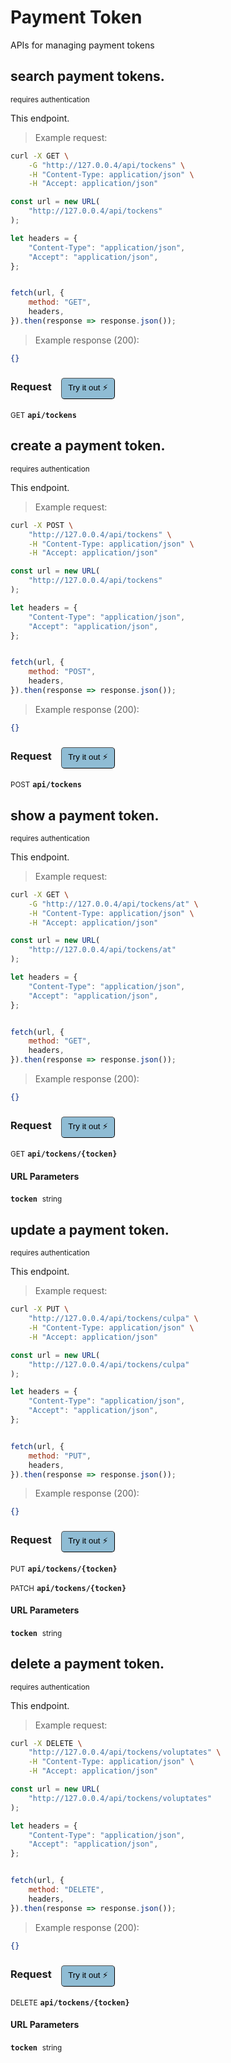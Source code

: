 # Payment Token   

APIs for managing  payment tokens

## search payment tokens.

<small class="badge badge-darkred">requires authentication</small>

This endpoint.

> Example request:

```bash
curl -X GET \
    -G "http://127.0.0.4/api/tockens" \
    -H "Content-Type: application/json" \
    -H "Accept: application/json"
```

```javascript
const url = new URL(
    "http://127.0.0.4/api/tockens"
);

let headers = {
    "Content-Type": "application/json",
    "Accept": "application/json",
};


fetch(url, {
    method: "GET",
    headers,
}).then(response => response.json());
```


> Example response (200):

```json
{}
```
<div id="execution-results-GETapi-tockens" hidden>
    <blockquote>Received response<span id="execution-response-status-GETapi-tockens"></span>:</blockquote>
    <pre class="json"><code id="execution-response-content-GETapi-tockens"></code></pre>
</div>
<div id="execution-error-GETapi-tockens" hidden>
    <blockquote>Request failed with error:</blockquote>
    <pre><code id="execution-error-message-GETapi-tockens"></code></pre>
</div>
<form id="form-GETapi-tockens" data-method="GET" data-path="api/tockens" data-authed="1" data-hasfiles="0" data-headers='{"Content-Type":"application\/json","Accept":"application\/json"}' onsubmit="event.preventDefault(); executeTryOut('GETapi-tockens', this);">
<h3>
    Request&nbsp;&nbsp;&nbsp;
        <button type="button" style="background-color: #8fbcd4; padding: 5px 10px; border-radius: 5px; border-width: thin;" id="btn-tryout-GETapi-tockens" onclick="tryItOut('GETapi-tockens');">Try it out ⚡</button>
    <button type="button" style="background-color: #c97a7e; padding: 5px 10px; border-radius: 5px; border-width: thin;" id="btn-canceltryout-GETapi-tockens" onclick="cancelTryOut('GETapi-tockens');" hidden>Cancel</button>&nbsp;&nbsp;
    <button type="submit" style="background-color: #6ac174; padding: 5px 10px; border-radius: 5px; border-width: thin;" id="btn-executetryout-GETapi-tockens" hidden>Send Request 💥</button>
    </h3>
<p>
<small class="badge badge-green">GET</small>
 <b><code>api/tockens</code></b>
</p>
<p>
<label id="auth-GETapi-tockens" hidden>Authorization header: <b><code>Bearer </code></b><input type="text" name="Authorization" data-prefix="Bearer " data-endpoint="GETapi-tockens" data-component="header"></label>
</p>
</form>


## create a payment token.

<small class="badge badge-darkred">requires authentication</small>

This endpoint.

> Example request:

```bash
curl -X POST \
    "http://127.0.0.4/api/tockens" \
    -H "Content-Type: application/json" \
    -H "Accept: application/json"
```

```javascript
const url = new URL(
    "http://127.0.0.4/api/tockens"
);

let headers = {
    "Content-Type": "application/json",
    "Accept": "application/json",
};


fetch(url, {
    method: "POST",
    headers,
}).then(response => response.json());
```


> Example response (200):

```json
{}
```
<div id="execution-results-POSTapi-tockens" hidden>
    <blockquote>Received response<span id="execution-response-status-POSTapi-tockens"></span>:</blockquote>
    <pre class="json"><code id="execution-response-content-POSTapi-tockens"></code></pre>
</div>
<div id="execution-error-POSTapi-tockens" hidden>
    <blockquote>Request failed with error:</blockquote>
    <pre><code id="execution-error-message-POSTapi-tockens"></code></pre>
</div>
<form id="form-POSTapi-tockens" data-method="POST" data-path="api/tockens" data-authed="1" data-hasfiles="0" data-headers='{"Content-Type":"application\/json","Accept":"application\/json"}' onsubmit="event.preventDefault(); executeTryOut('POSTapi-tockens', this);">
<h3>
    Request&nbsp;&nbsp;&nbsp;
        <button type="button" style="background-color: #8fbcd4; padding: 5px 10px; border-radius: 5px; border-width: thin;" id="btn-tryout-POSTapi-tockens" onclick="tryItOut('POSTapi-tockens');">Try it out ⚡</button>
    <button type="button" style="background-color: #c97a7e; padding: 5px 10px; border-radius: 5px; border-width: thin;" id="btn-canceltryout-POSTapi-tockens" onclick="cancelTryOut('POSTapi-tockens');" hidden>Cancel</button>&nbsp;&nbsp;
    <button type="submit" style="background-color: #6ac174; padding: 5px 10px; border-radius: 5px; border-width: thin;" id="btn-executetryout-POSTapi-tockens" hidden>Send Request 💥</button>
    </h3>
<p>
<small class="badge badge-black">POST</small>
 <b><code>api/tockens</code></b>
</p>
<p>
<label id="auth-POSTapi-tockens" hidden>Authorization header: <b><code>Bearer </code></b><input type="text" name="Authorization" data-prefix="Bearer " data-endpoint="POSTapi-tockens" data-component="header"></label>
</p>
</form>


## show a payment token.

<small class="badge badge-darkred">requires authentication</small>

This endpoint.

> Example request:

```bash
curl -X GET \
    -G "http://127.0.0.4/api/tockens/at" \
    -H "Content-Type: application/json" \
    -H "Accept: application/json"
```

```javascript
const url = new URL(
    "http://127.0.0.4/api/tockens/at"
);

let headers = {
    "Content-Type": "application/json",
    "Accept": "application/json",
};


fetch(url, {
    method: "GET",
    headers,
}).then(response => response.json());
```


> Example response (200):

```json
{}
```
<div id="execution-results-GETapi-tockens--tocken-" hidden>
    <blockquote>Received response<span id="execution-response-status-GETapi-tockens--tocken-"></span>:</blockquote>
    <pre class="json"><code id="execution-response-content-GETapi-tockens--tocken-"></code></pre>
</div>
<div id="execution-error-GETapi-tockens--tocken-" hidden>
    <blockquote>Request failed with error:</blockquote>
    <pre><code id="execution-error-message-GETapi-tockens--tocken-"></code></pre>
</div>
<form id="form-GETapi-tockens--tocken-" data-method="GET" data-path="api/tockens/{tocken}" data-authed="1" data-hasfiles="0" data-headers='{"Content-Type":"application\/json","Accept":"application\/json"}' onsubmit="event.preventDefault(); executeTryOut('GETapi-tockens--tocken-', this);">
<h3>
    Request&nbsp;&nbsp;&nbsp;
        <button type="button" style="background-color: #8fbcd4; padding: 5px 10px; border-radius: 5px; border-width: thin;" id="btn-tryout-GETapi-tockens--tocken-" onclick="tryItOut('GETapi-tockens--tocken-');">Try it out ⚡</button>
    <button type="button" style="background-color: #c97a7e; padding: 5px 10px; border-radius: 5px; border-width: thin;" id="btn-canceltryout-GETapi-tockens--tocken-" onclick="cancelTryOut('GETapi-tockens--tocken-');" hidden>Cancel</button>&nbsp;&nbsp;
    <button type="submit" style="background-color: #6ac174; padding: 5px 10px; border-radius: 5px; border-width: thin;" id="btn-executetryout-GETapi-tockens--tocken-" hidden>Send Request 💥</button>
    </h3>
<p>
<small class="badge badge-green">GET</small>
 <b><code>api/tockens/{tocken}</code></b>
</p>
<p>
<label id="auth-GETapi-tockens--tocken-" hidden>Authorization header: <b><code>Bearer </code></b><input type="text" name="Authorization" data-prefix="Bearer " data-endpoint="GETapi-tockens--tocken-" data-component="header"></label>
</p>
<h4 class="fancy-heading-panel"><b>URL Parameters</b></h4>
<p>
<b><code>tocken</code></b>&nbsp;&nbsp;<small>string</small>  &nbsp;
<input type="text" name="tocken" data-endpoint="GETapi-tockens--tocken-" data-component="url" required  hidden>
<br>
</p>
</form>


## update a payment token.

<small class="badge badge-darkred">requires authentication</small>

This endpoint.

> Example request:

```bash
curl -X PUT \
    "http://127.0.0.4/api/tockens/culpa" \
    -H "Content-Type: application/json" \
    -H "Accept: application/json"
```

```javascript
const url = new URL(
    "http://127.0.0.4/api/tockens/culpa"
);

let headers = {
    "Content-Type": "application/json",
    "Accept": "application/json",
};


fetch(url, {
    method: "PUT",
    headers,
}).then(response => response.json());
```


> Example response (200):

```json
{}
```
<div id="execution-results-PUTapi-tockens--tocken-" hidden>
    <blockquote>Received response<span id="execution-response-status-PUTapi-tockens--tocken-"></span>:</blockquote>
    <pre class="json"><code id="execution-response-content-PUTapi-tockens--tocken-"></code></pre>
</div>
<div id="execution-error-PUTapi-tockens--tocken-" hidden>
    <blockquote>Request failed with error:</blockquote>
    <pre><code id="execution-error-message-PUTapi-tockens--tocken-"></code></pre>
</div>
<form id="form-PUTapi-tockens--tocken-" data-method="PUT" data-path="api/tockens/{tocken}" data-authed="1" data-hasfiles="0" data-headers='{"Content-Type":"application\/json","Accept":"application\/json"}' onsubmit="event.preventDefault(); executeTryOut('PUTapi-tockens--tocken-', this);">
<h3>
    Request&nbsp;&nbsp;&nbsp;
        <button type="button" style="background-color: #8fbcd4; padding: 5px 10px; border-radius: 5px; border-width: thin;" id="btn-tryout-PUTapi-tockens--tocken-" onclick="tryItOut('PUTapi-tockens--tocken-');">Try it out ⚡</button>
    <button type="button" style="background-color: #c97a7e; padding: 5px 10px; border-radius: 5px; border-width: thin;" id="btn-canceltryout-PUTapi-tockens--tocken-" onclick="cancelTryOut('PUTapi-tockens--tocken-');" hidden>Cancel</button>&nbsp;&nbsp;
    <button type="submit" style="background-color: #6ac174; padding: 5px 10px; border-radius: 5px; border-width: thin;" id="btn-executetryout-PUTapi-tockens--tocken-" hidden>Send Request 💥</button>
    </h3>
<p>
<small class="badge badge-darkblue">PUT</small>
 <b><code>api/tockens/{tocken}</code></b>
</p>
<p>
<small class="badge badge-purple">PATCH</small>
 <b><code>api/tockens/{tocken}</code></b>
</p>
<p>
<label id="auth-PUTapi-tockens--tocken-" hidden>Authorization header: <b><code>Bearer </code></b><input type="text" name="Authorization" data-prefix="Bearer " data-endpoint="PUTapi-tockens--tocken-" data-component="header"></label>
</p>
<h4 class="fancy-heading-panel"><b>URL Parameters</b></h4>
<p>
<b><code>tocken</code></b>&nbsp;&nbsp;<small>string</small>  &nbsp;
<input type="text" name="tocken" data-endpoint="PUTapi-tockens--tocken-" data-component="url" required  hidden>
<br>
</p>
</form>


## delete a payment token.

<small class="badge badge-darkred">requires authentication</small>

This endpoint.

> Example request:

```bash
curl -X DELETE \
    "http://127.0.0.4/api/tockens/voluptates" \
    -H "Content-Type: application/json" \
    -H "Accept: application/json"
```

```javascript
const url = new URL(
    "http://127.0.0.4/api/tockens/voluptates"
);

let headers = {
    "Content-Type": "application/json",
    "Accept": "application/json",
};


fetch(url, {
    method: "DELETE",
    headers,
}).then(response => response.json());
```


> Example response (200):

```json
{}
```
<div id="execution-results-DELETEapi-tockens--tocken-" hidden>
    <blockquote>Received response<span id="execution-response-status-DELETEapi-tockens--tocken-"></span>:</blockquote>
    <pre class="json"><code id="execution-response-content-DELETEapi-tockens--tocken-"></code></pre>
</div>
<div id="execution-error-DELETEapi-tockens--tocken-" hidden>
    <blockquote>Request failed with error:</blockquote>
    <pre><code id="execution-error-message-DELETEapi-tockens--tocken-"></code></pre>
</div>
<form id="form-DELETEapi-tockens--tocken-" data-method="DELETE" data-path="api/tockens/{tocken}" data-authed="1" data-hasfiles="0" data-headers='{"Content-Type":"application\/json","Accept":"application\/json"}' onsubmit="event.preventDefault(); executeTryOut('DELETEapi-tockens--tocken-', this);">
<h3>
    Request&nbsp;&nbsp;&nbsp;
        <button type="button" style="background-color: #8fbcd4; padding: 5px 10px; border-radius: 5px; border-width: thin;" id="btn-tryout-DELETEapi-tockens--tocken-" onclick="tryItOut('DELETEapi-tockens--tocken-');">Try it out ⚡</button>
    <button type="button" style="background-color: #c97a7e; padding: 5px 10px; border-radius: 5px; border-width: thin;" id="btn-canceltryout-DELETEapi-tockens--tocken-" onclick="cancelTryOut('DELETEapi-tockens--tocken-');" hidden>Cancel</button>&nbsp;&nbsp;
    <button type="submit" style="background-color: #6ac174; padding: 5px 10px; border-radius: 5px; border-width: thin;" id="btn-executetryout-DELETEapi-tockens--tocken-" hidden>Send Request 💥</button>
    </h3>
<p>
<small class="badge badge-red">DELETE</small>
 <b><code>api/tockens/{tocken}</code></b>
</p>
<p>
<label id="auth-DELETEapi-tockens--tocken-" hidden>Authorization header: <b><code>Bearer </code></b><input type="text" name="Authorization" data-prefix="Bearer " data-endpoint="DELETEapi-tockens--tocken-" data-component="header"></label>
</p>
<h4 class="fancy-heading-panel"><b>URL Parameters</b></h4>
<p>
<b><code>tocken</code></b>&nbsp;&nbsp;<small>string</small>  &nbsp;
<input type="text" name="tocken" data-endpoint="DELETEapi-tockens--tocken-" data-component="url" required  hidden>
<br>
</p>
</form>



